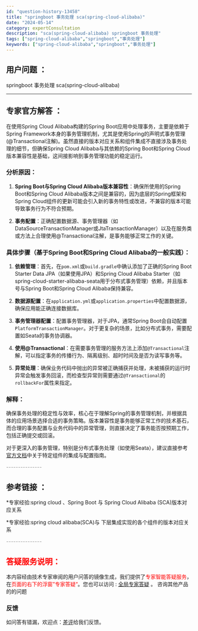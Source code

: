 ```yaml
---
id: "question-history-13458"
title: "springboot 事务处理 sca(spring-cloud-alibaba)"
date: "2024-05-14"
category: expertConsultation
description: "sca(spring-cloud-alibaba) springboot 事务处理"
tags: ["spring-cloud-alibaba","springboot","事务处理"]
keywords: ["spring-cloud-alibaba","springboot","事务处理"]
---
```


## 用户问题 ： 
 springboot 事务处理 sca(spring-cloud-alibaba) 

---------------
## 专家官方解答 ：

在使用Spring Cloud Alibaba构建的Spring Boot应用中处理事务，主要是依赖于Spring Framework本身的事务管理机制，尤其是使用Spring的声明式事务管理(@Transactional注解)。虽然直接的版本对应关系和组件集成不直接涉及事务处理的细节，但确保Spring Cloud Alibaba与其依赖的Spring Boot和Spring Cloud版本兼容性是基础，这间接影响到事务管理功能的稳定运行。

### 分析原因：

1. **Spring Boot与Spring Cloud Alibaba版本兼容性**：确保所使用的Spring Boot和Spring Cloud Alibaba版本之间是兼容的，因为底层的Spring框架和Spring Cloud组件的更新可能会引入新的事务特性或改进，不兼容的版本可能导致事务行为不符合预期。

2. **事务配置**：正确配置数据源、事务管理器（如DataSourceTransactionManager或JtaTransactionManager）以及在服务类或方法上合理使用@Transactional注解，是事务能够正常工作的关键。

### 具体步骤（基于Spring Boot和Spring Cloud Alibaba的一般实践）：

1. **依赖管理**：首先，在`pom.xml`或`build.gradle`中确认添加了正确的Spring Boot Starter Data JPA（如果使用JPA）和Spring Cloud Alibaba Starter（如spring-cloud-starter-alibaba-seata用于分布式事务管理）依赖，并且版本号与Spring Boot和Spring Cloud Alibaba保持兼容。

2. **数据源配置**：在`application.yml`或`application.properties`中配置数据源，确保应用能正确连接数据库。

3. **事务管理器配置**：配置事务管理器，对于JPA，通常Spring Boot会自动配置`PlatformTransactionManager`。对于更复杂的场景，比如分布式事务，需要配置如Seata的事务协调器。

4. **使用@Transactional**：在需要事务管理的服务方法上添加`@Transactional`注解，可以指定事务的传播行为、隔离级别、超时时间及是否为读写事务等。

5. **异常处理**：确保业务代码中抛出的异常被正确捕获并处理，未被捕获的运行时异常会触发事务回滚，而检查型异常则需要通过`@Transactional`的`rollbackFor`属性来指定。

### 解释：

确保事务处理的稳定性与效率，核心在于理解Spring的事务管理机制，并根据具体的应用场景选择合适的事务策略。版本兼容性是事务能够正常工作的技术基石，而合理的事务配置与业务代码中的异常管理，则直接决定了事务能否按预期工作，包括正确提交或回滚。

对于更深入的事务管理，特别是分布式事务处理（如使用Seata），建议直接参考[官方文档](https://sca.aliyun.com/docs/2023/overview/version-explain/)中关于特定组件的集成与配置指南。


<font color="#949494">---------------</font> 


## 参考链接 ：

*专家经验:spring cloud 、Spring Boot 与 Spring Cloud Alibaba (SCA)版本对应关系 
 
 *专家经验:spring cloud alibaba(SCA)与 下层集成实现的各个组件的版本对应关系 


 <font color="#949494">---------------</font> 
 


## <font color="#FF0000">答疑服务说明：</font> 

本内容经由技术专家审阅的用户问答的镜像生成，我们提供了<font color="#FF0000">专家智能答疑服务</font>，在<font color="#FF0000">页面的右下的浮窗”专家答疑“</font>。您也可以访问 : [全局专家答疑](https://opensource.alibaba.com/chatBot) 。 咨询其他产品的的问题

### 反馈
如问答有错漏，欢迎点：[差评](https://ai.nacos.io/user/feedbackByEnhancerGradePOJOID?enhancerGradePOJOId=13459)给我们反馈。
